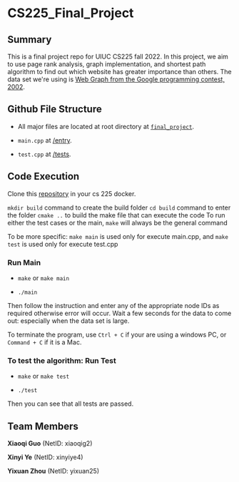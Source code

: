 # CS225_Final_Project

## Summary

This is a final project repo for UIUC CS225 fall 2022. In this project, we aim to use page rank analysis, graph implementation, and shortest path algorithm to find out which website has greater importance than others. The data set we're using is [Web Graph from the Google programming contest, 2002](http://snap.stanford.edu/data/web-Google.html).

## Github File Structure

- All major files are located at root directory at [`final_project`](https://github.com/lucyzhou1031/CS225_Final_Project/tree/main/final_project).

- `main.cpp` at [/entry](https://github.com/lucyzhou1031/CS225_Final_Project/tree/main/final_project/entry).

- `test.cpp` at [/tests](https://github.com/lucyzhou1031/CS225_Final_Project/tree/main/final_project/tests).

## Code Execution

Clone this [repository](https://github.com/lucyzhou1031/CS225_Final_Project/tree/main/final_project) in your cs 225 docker.

`mkdir build` command to create the build folder
`cd build` command to enter the folder
`cmake ..` to build the make file that can execute the code
To run either the test cases or the main, `make` will always be the general command

To be more specific: `make main` is used only for execute main.cpp, and `make test` is used only for execute test.cpp
### Run Main

- `make` or `make main`

- `./main`

Then follow the instruction and enter any of the appropriate node IDs as required otherwise error will occur. Wait a few seconds for the data to come out: especially when the data set is large.

To terminate the program, use `Ctrl + C` if your are using a windows PC, or `Command + C` if it is a Mac. 

### To test the algorithm: Run Test

- `make` or `make test`

- `./test`

Then you can see that all tests are passed. 

## Team Members

**Xiaoqi Guo** (NetID: xiaoqig2)

**Xinyi Ye** (NetID: xinyiye4)

**Yixuan Zhou** (NetID: yixuan25)
